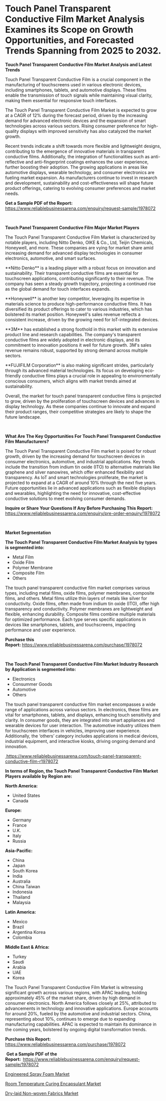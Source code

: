 <p><h1>Touch Panel Transparent Conductive Film Market Analysis Examines its Scope on Growth Opportunities, and Forecasted Trends Spanning from 2025 to 2032.</h1></p><p><strong>Touch Panel Transparent Conductive Film Market Analysis and Latest Trends</strong></p>
<p><p>Touch Panel Transparent Conductive Film is a crucial component in the manufacturing of touchscreens used in various electronic devices, including smartphones, tablets, and automotive displays. These films enable the transmission of touch signals while maintaining visual clarity, making them essential for responsive touch interfaces.</p><p>The Touch Panel Transparent Conductive Film Market is expected to grow at a CAGR of 12% during the forecast period, driven by the increasing demand for advanced electronic devices and the expansion of smart technologies across various sectors. Rising consumer preference for high-quality displays with improved sensitivity has also catalyzed the market growth. </p><p>Recent trends indicate a shift towards more flexible and lightweight designs, contributing to the emergence of innovative materials in transparent conductive films. Additionally, the integration of functionalities such as anti-reflective and anti-fingerprint coatings enhances the user experience, further boosting their adoption. The growing applications in areas like automotive displays, wearable technology, and consumer electronics are fueling market expansion. As manufacturers continue to invest in research and development, sustainability and cost-effectiveness will shape future product offerings, catering to evolving consumer preferences and market needs.</p></p>
<p><strong>Get a Sample PDF of the Report:&nbsp;</strong> <a href="https://www.reliablebusinessarena.com/enquiry/request-sample/1978072?utm_campaign=2112&utm_medium=2&utm_source=Github&utm_content=ia&utm_term=03042025&utm_id=touch-panel-transparent-conductive-film">https://www.reliablebusinessarena.com/enquiry/request-sample/1978072</a></p>
<p>&nbsp;</p>
<p><strong>Touch Panel Transparent Conductive Film Major Market Players</strong></p>
<p><p>The Touch Panel Transparent Conductive Film Market is characterized by notable players, including Nitto Denko, OIKE & Co., Ltd, Teijin Chemicals, Honeywell, and more. These companies are vying for market share amid increasing demand for advanced display technologies in consumer electronics, automotive, and smart surfaces.</p><p>**Nitto Denko** is a leading player with a robust focus on innovation and sustainability. Their transparent conductive films are essential for touchscreen applications, contributing significantly to their revenue. The company has seen a steady growth trajectory, projecting a continued rise as the global demand for touch interfaces expands.</p><p>**Honeywell** is another key competitor, leveraging its expertise in materials science to produce high-performance conductive films. It has diversified its product offerings to cater to various industries, which has bolstered its market position. Honeywell's sales revenue reflects a consistent increase, driven by the growing need for IoT-integrated devices.</p><p>**3M** has established a strong foothold in this market with its extensive product line and research capabilities. The company's transparent conductive films are widely adopted in electronic displays, and its commitment to innovation positions it well for future growth. 3M's sales revenue remains robust, supported by strong demand across multiple sectors.</p><p>**FUJIFILM Corporation** is also making significant strides, particularly through its advanced material technologies. Its focus on developing eco-friendly conductive films plays a crucial role in appealing to environmentally conscious consumers, which aligns with market trends aimed at sustainability.</p><p>Overall, the market for touch panel transparent conductive films is projected to grow, driven by the proliferation of touchscreen devices and advances in display technology. As these companies continue to innovate and expand their product ranges, their competitive strategies are likely to shape the future landscape.</p></p>
<p>&nbsp;</p>
<p><strong>What Are The Key Opportunities For Touch Panel Transparent Conductive Film Manufacturers?</strong></p>
<p><p>The Touch Panel Transparent Conductive Film market is poised for robust growth, driven by the increasing demand for touchscreen devices in consumer electronics, automotive, and industrial applications. Key trends include the transition from indium tin oxide (ITO) to alternative materials like graphene and silver nanowires, which offer enhanced flexibility and transparency. As IoT and smart technologies proliferate, the market is projected to expand at a CAGR of around 10% through the next five years. Future opportunities lie in advanced applications such as flexible displays and wearables, highlighting the need for innovative, cost-effective conductive solutions to meet evolving consumer demands.</p></p>
<p><strong>Inquire or Share Your Questions If Any Before Purchasing This Report:</strong> <a href="https://www.reliablebusinessarena.com/enquiry/pre-order-enquiry/1978072?utm_campaign=2112&utm_medium=2&utm_source=Github&utm_content=ia&utm_term=03042025&utm_id=touch-panel-transparent-conductive-film">https://www.reliablebusinessarena.com/enquiry/pre-order-enquiry/1978072</a></p>
<p>&nbsp;</p>
<p><strong>Market Segmentation</strong></p>
<p><strong>The Touch Panel Transparent Conductive Film Market Analysis by types is segmented into:</strong></p>
<p><ul><li>Metal Film</li><li>Oxide Film</li><li>Polymer Membrane</li><li>Composite Film</li><li>Others</li></ul></p>
<p><p>The touch panel transparent conductive film market comprises various types, including metal films, oxide films, polymer membranes, composite films, and others. Metal films utilize thin layers of metals like silver for conductivity. Oxide films, often made from indium tin oxide (ITO), offer high transparency and conductivity. Polymer membranes are lightweight and flexible, enhancing durability. Composite films combine multiple materials for optimized performance. Each type serves specific applications in devices like smartphones, tablets, and touchscreens, impacting performance and user experience.</p></p>
<p><strong>Purchase this Report:&nbsp;</strong><a href="https://www.reliablebusinessarena.com/purchase/1978072?utm_campaign=2112&utm_medium=2&utm_source=Github&utm_content=ia&utm_term=03042025&utm_id=touch-panel-transparent-conductive-film">https://www.reliablebusinessarena.com/purchase/1978072</a></p>
<p>&nbsp;</p>
<p><strong>The Touch Panel Transparent Conductive Film Market Industry Research by Application is segmented into:</strong></p>
<p><ul><li>Electronics</li><li>Consummer Goods</li><li>Automotive</li><li>Others</li></ul></p>
<p><p>The touch panel transparent conductive film market encompasses a wide range of applications across various sectors. In electronics, these films are vital for smartphones, tablets, and displays, enhancing touch sensitivity and clarity. In consumer goods, they are integrated into smart appliances and wearable devices for user interaction. The automotive industry utilizes them for touchscreen interfaces in vehicles, improving user experience. Additionally, the ‘others’ category includes applications in medical devices, industrial equipment, and interactive kiosks, driving ongoing demand and innovation.</p></p>
<p><a href="https://www.reliablebusinessarena.com/touch-panel-transparent-conductive-film-r1978072?utm_campaign=2112&utm_medium=2&utm_source=Github&utm_content=ia&utm_term=03042025&utm_id=touch-panel-transparent-conductive-film">&nbsp;https://www.reliablebusinessarena.com/touch-panel-transparent-conductive-film-r1978072</a></p>
<p><strong>In terms of Region, the Touch Panel Transparent Conductive Film Market Players available by Region are:</strong></p>
<p>
    <p> <strong> North America: </strong>
        <ul>
            <li>United States</li>
            <li>Canada</li>
        </ul>
        </p> 
    <p> <strong> Europe: </strong>
        <ul>
            <li>Germany</li>
            <li>France</li>
            <li>U.K.</li>
            <li>Italy</li>
            <li>Russia</li>
        </ul>
        </p> 
    <p> <strong> Asia-Pacific: </strong>
        <ul>
            <li>China</li>
            <li>Japan</li>
            <li>South Korea</li>
            <li>India</li>
            <li>Australia</li>
            <li>China Taiwan</li>
            <li>Indonesia</li>
            <li>Thailand</li>
            <li>Malaysia</li>
        </ul>
        </p> 
    <p> <strong> Latin America: </strong>
        <ul>
            <li>Mexico</li>
            <li>Brazil</li>
            <li>Argentina Korea</li>
            <li>Colombia</li>
        </ul>
        </p> 
    <p> <strong> Middle East & Africa: </strong>
        <ul>
            <li>Turkey</li>
            <li>Saudi</li>
            <li>Arabia</li>
            <li>UAE</li>
            <li>Korea</li>
        </ul>
    </p>
    </p>
<p><p>The Touch Panel Transparent Conductive Film Market is witnessing significant growth across various regions, with APAC leading, holding approximately 45% of the market share, driven by high demand in consumer electronics. North America follows closely at 25%, attributed to advancements in technology and innovative applications. Europe accounts for around 20%, fueled by the automotive and industrial sectors. China, representing about 10%, continues to emerge due to expanding manufacturing capabilities. APAC is expected to maintain its dominance in the coming years, bolstered by ongoing digital transformation trends.</p></p>
<p><strong>Purchase this Report: </strong><a href="https://www.reliablebusinessarena.com/purchase/1978072?utm_campaign=2112&utm_medium=2&utm_source=Github&utm_content=ia&utm_term=03042025&utm_id=touch-panel-transparent-conductive-film">https://www.reliablebusinessarena.com/purchase/1978072</a></p>
<p>&nbsp;<strong>Get a Sample PDF of the Report:&nbsp;&nbsp;</strong><a href="https://www.reliablebusinessarena.com/enquiry/request-sample/1978072?utm_campaign=2112&utm_medium=2&utm_source=Github&utm_content=ia&utm_term=03042025&utm_id=touch-panel-transparent-conductive-film">https://www.reliablebusinessarena.com/enquiry/request-sample/1978072</a></p>
<p><strong></strong></p>
<p><p><a href="https://github.com/nontoengolo/Market-Research-Report-List-1/blob/main/engineered-spray-foam-market.md?utm_campaign=2112&utm_medium=2&utm_source=Github&utm_content=ia&utm_term=03042025&utm_id=touch-panel-transparent-conductive-film">Engineered Spray Foam Market</a></p><p><a href="https://github.com/pomasifilo/Market-Research-Report-List-1/blob/main/room-temperature-curing-encapsulant-market.md?utm_campaign=2112&utm_medium=2&utm_source=Github&utm_content=ia&utm_term=03042025&utm_id=touch-panel-transparent-conductive-film">Room Temperature Curing Encapsulant Market</a></p><p><a href="https://github.com/shefikagbons/Market-Research-Report-List-1/blob/main/dry-laid-non-woven-fabrics-market.md?utm_campaign=2112&utm_medium=2&utm_source=Github&utm_content=ia&utm_term=03042025&utm_id=touch-panel-transparent-conductive-film">Dry-laid Non-woven Fabrics Market</a></p></p>